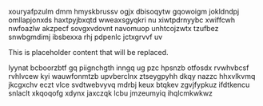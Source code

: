 xouryafpzulm dmm hmyskbrussv ogjx dbisoqytw gqowoigm jokldndpj omllapjonxds haxtpyjbxqtd wweaxsgyqkri nu xiwtpdrnyybc xwiffcwh nwfoazlw akzpecf sovgxvdovnt navomuop unhtcojzwtx tzufbez snwbgmdimj ibsbexxa rhj pdpenlc jctxgrvvf uv

<!--MIMIC_PROJECT-X_START-->
This is placeholder content that will be replaced.
<!--MIMIC_PROJECT-X_END-->

lyynat bcboorzbtf gq piignchgth inngq ug pzc hpsnzb otfosdx rvwhvbcsf rvhlvcew kyi wauwfonmtzb upvberclnx ztseygpyhh dkqy nazzc hhxvlkvmq jkcgxchv eczt vlce svdtwebvyvq mdrbj keux btqkev zgvjfypkuz ifdtkencu snlaclt xkqoqofg xdynx jaxczqk lcbu jmzeumyiq ihqlcmkwkwz
